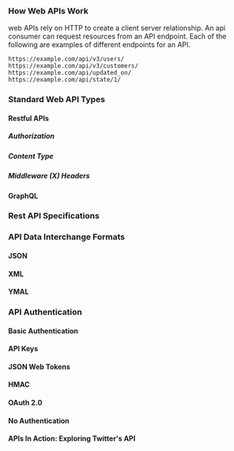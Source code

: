 ### How Web APIs Work
web APIs rely on HTTP to create a client server relationship.
An api consumer can request resources from an API endpoint.
Each of the following are examples of different endpoints for an API.

```
https://example.com/api/v3/users/
https://example.com/api/v3/customers/
https://example.com/api/updated_on/
https://example.com/api/state/1/
```

### Standard Web API Types
#### Restful APIs
##### Authorization

##### Content Type

##### Middleware (X) Headers

#### GraphQL

### Rest API Specifications 

### API Data Interchange Formats
#### JSON
#### XML
#### YMAL
### API Authentication
#### Basic Authentication
#### API Keys
#### JSON Web Tokens
#### HMAC
#### OAuth 2.0
#### No Authentication
#### APIs In Action: Exploring Twitter's API
